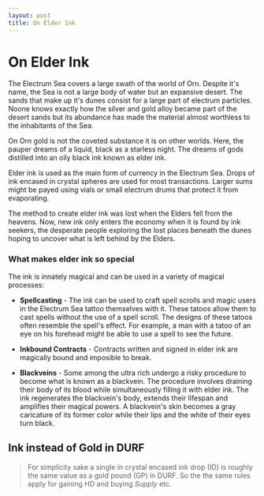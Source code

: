 ```yaml
---
layout: post
title: On Elder Ink
---
```


# On Elder Ink

The Electrum Sea covers a large swath of the world of Orn. Despite it's name, the Sea is not a large body of water but an expansive desert. The sands that make up it's dunes consist for a large part of electrum particles. Noone knows exactly how the silver and gold alloy became part of the desert sands but its abundance has made the material almost worthless to the inhabitants of the Sea.

On Orn gold is not the coveted substance it is on other worlds. Here, the pauper dreams of a liquid, black as a starless night. The dreams of gods distilled into an oily black ink known as elder ink.

Elder ink is used as the main form of currency in the Electrum Sea. Drops of ink encased in crystal spheres are used for most transactions. Larger sums might be payed using vials or small electrum drums that protect it from evaporating.

The method to create elder ink was lost when the Elders fell from the heavens. Now, new ink only enters the economy when it is found by ink seekers, the desperate people exploring the lost places beneath the dunes hoping to uncover what is left behind by the Elders.

### What makes elder ink so special
The ink is innately magical and can be used in a variety of magical processes:

* **Spellcasting** - The ink can be used to craft spell scrolls and magic users in the Electrum Sea tattoo themselves with it. These tatoos allow them to cast spells without the use of a spell scroll. The designs of these tatoos often resemble the spell's effect. For example, a man with a tatoo of an eye on his forehead might be able to use a spell to see the future.

* **Inkbound Contracts** - Contracts written and signed in elder ink are magically bound and imposible to break.

* **Blackveins** - Some among the ultra rich undergo a risky procedure to become what is known as a blackvein. The procedure involves draining their body of its blood while simultaneously filling it with elder ink. The ink regenerates the blackvein's body, extends their lifespan and amplifies their magical powers. A blackvein's skin becomes a gray caricature of its former color while their lips and the white of their eyes turn black.

## Ink instead of Gold in DURF
>For simplicity sake a single in crystal encased ink drop (ID) is roughly the same value as a gold pound (GP) in DURF. So the the same rules apply for gaining HD and buying *Supply* etc. 